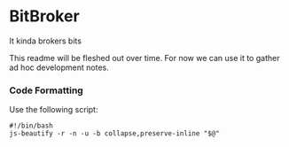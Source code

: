 # BitBroker
It kinda brokers bits

This readme will be fleshed out over time. For now we can use it to gather ad hoc development notes.


### Code Formatting

Use the following script:

```
#!/bin/bash
js-beautify -r -n -u -b collapse,preserve-inline "$@"
```
